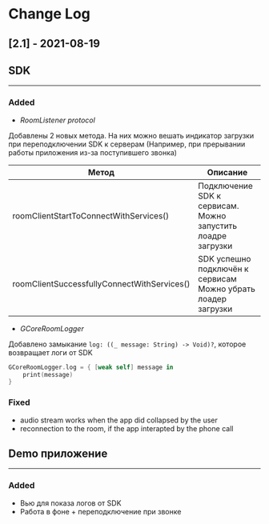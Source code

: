 
# Change Log
 
## [2.1] - 2021-08-19

## SDK

---
 
### Added

- *RoomListener protocol*

Добавлены 2 новых метода. На них можно вешать индикатор загрузки при переподключении SDK к серверам (Например, при прерывании работы приложения из-за поступившего звонка)

|Метод|Описание|
|-|-|
|roomClientStartToConnectWithServices()|Подключение SDK к сервисам.<br>Можно запустить лоадре загрузки|
|roomClientSuccessfullyConnectWithServices()|SDK успешно подключён к сервисам<br>Можно убрать лоадер загрузки|

- *GCoreRoomLogger*

Добавлено замыкание `log: ((_ message: String) -> Void)?`, которое возвращает логи от SDK

```swift
GCoreRoomLogger.log = { [weak self] message in
    print(message)
}
```
 
<!-- ### Changed -->

 
### Fixed

- audio stream works when the app did collapsed by the user
- reconnection to the room, if the app interapted by the phone call

## Demo приложение

---
### Added

- Вью для показа логов от SDK
- Работа в фоне + переподключение при звонке